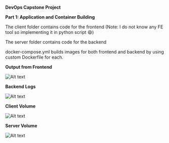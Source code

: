**DevOps Capstone Project**

**Part 1: Application and Container Building**

The client folder contains code for the frontend (Note: I do not know any FE tool so implementing it in python script 😄)

The server folder contains code for the backend

docker-compose.yml builds images for both frontend and backend by using custom Dockerfile for each.

**Output from Frontend**

![Alt text](assets/fronted.png)

**Backend Logs**

![Alt text](assets/backend.png)

**Client Volume**

![Alt text](assets/client-volume.png)

**Server Volume**

![Alt text](assets/server-volume.png)